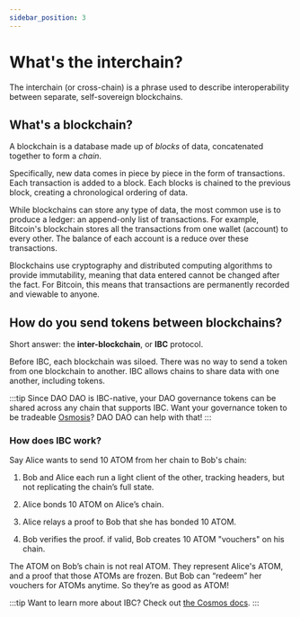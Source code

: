 ```yaml
---
sidebar_position: 3
---
```


# What's the interchain?

The interchain (or cross-chain) is a phrase used to describe interoperability between separate,
self-sovereign blockchains.

## What's a blockchain?
A blockchain is a database made up of *blocks* of data, concatenated together to form a *chain*.

Specifically, new data comes in piece by piece in the form of transactions. Each transaction is added to a block. Each blocks is chained to the previous block, creating a chronological ordering of data.

While blockchains can store any type of data, the most common use is to produce a ledger: an append-only list of transactions. For example, Bitcoin's blockchain stores all the transactions from one wallet (account) to every other. The balance of each account is a reduce over these transactions.

Blockchains use cryptography and distributed computing algorithms to provide immutability, meaning that data entered cannot be changed after the fact. For Bitcoin, this means that transactions are permanently recorded and viewable to anyone.

## How do you send tokens between blockchains?

Short answer: the **inter-blockchain**, or **IBC** protocol.

Before IBC, each blockchain was siloed. There was no way to send a token from one
blockchain to another.
IBC allows chains to share data with one another, including tokens.

:::tip
Since DAO DAO is IBC-native, your DAO governance tokens can be shared across any chain that supports IBC. Want your governance token to be tradeable [Osmosis](https://osmosis.zone/)? DAO DAO can help with that!
:::

### How does IBC work?

Say Alice wants to send 10 ATOM from her chain to Bob's chain:

1. Bob and Alice each run a light client of the other, tracking headers, but not
   replicating the chain’s full state.

2. Alice bonds 10 ATOM on Alice’s chain.

3. Alice relays a proof to Bob that she has bonded 10 ATOM.

4. Bob verifies the proof. if valid, Bob creates 10 ATOM "vouchers" on his
   chain.

The ATOM on Bob’s chain is not real ATOM. They represent Alice's ATOM, and a
proof that those ATOMs are frozen. But Bob can “redeem” her vouchers for ATOMs anytime. So they’re as good as ATOM!

:::tip
Want to learn more about IBC? Check out [the Cosmos docs](https://v1.cosmos.network/intro#designing-the-internet-of-blockchains).
:::
